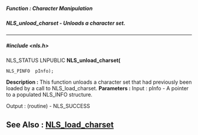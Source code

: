 ##### Function : Character Manipulation
##### NLS_unload_charset - Unloads a character set.
---
##### #include <nls.h>
NLS_STATUS LNPUBLIC **NLS_unload_charset(**

	NLS_PINFO  pInfo);
**Description :**
This function unloads a character set that had previously been loaded by a call 
to NLS_load_charset.
**Parameters :**
Input :
pInfo  -  A pointer to a populated NLS_INFO structure.

Output :
(routine)  -  NLS_SUCCESS


**See Also :**
[NLS_load_charset](D:/md_files/NLS_load_charset.md)
---
